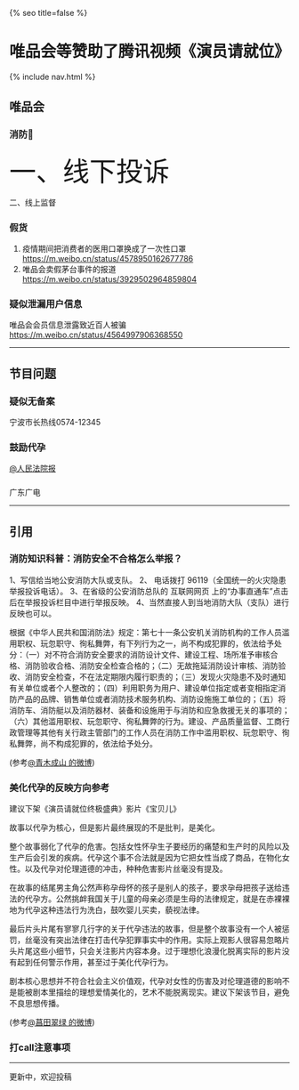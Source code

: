 {% seo title=false %}
# 唯品会等赞助了腾讯视频《演员请就位》     

{% include nav.html %}    

## 唯品会  

### 消防🧯  

<font size=10>一、线下投诉</font>


二、线上监督   


### 假货

1. 疫情期间把消费者的医用口罩换成了一次性口罩  https://m.weibo.cn/status/4578950162677786  
2. 唯品会卖假茅台事件的报道  https://m.weibo.cn/status/3929502964859804  

### 疑似泄漏用户信息

唯品会会员信息泄露致近百人被骗 https://m.weibo.cn/status/4564997906368550




***  

## 节目问题   

### 疑似无备案

宁波市长热线0574-12345  

### 鼓励代孕 
[@人民法院报](https://m.weibo.cn/status/4578920903740300)   


###      

广东广电  

*** 

## 引用  

### 消防知识科普：消防安全不合格怎么举报？ 

1、写信给当地公安消防大队或支队。
2、 电话拨打 96119（全国统一的火灾隐患举报投诉电话）。
3、在省级的公安消防总队的 互联网网页 上的“办事直通车”点击后在举报投诉栏目中进行举报反映。
4、当然直接人到当地消防大队（支队）进行反映也可以。

根据《中华人民共和国消防法》规定：第七十一条公安机关消防机构的工作人员滥用职权、玩忽职守、徇私舞弊，有下列行为之一，尚不构成犯罪的，依法给予处分：（一）对不符合消防安全要求的消防设计文件、建设工程、场所准予审核合格、消防验收合格、消防安全检查合格的；（二）无故拖延消防设计审核、消防验收、消防安全检查，不在法定期限内履行职责的；（三）发现火灾隐患不及时通知有关单位或者个人整改的；（四）利用职务为用户、建设单位指定或者变相指定消防产品的品牌、销售单位或者消防技术服务机构、消防设施施工单位的；（五）将消防车、消防艇以及消防器材、装备和设施用于与消防和应急救援无关的事项的；（六）其他滥用职权、玩忽职守、徇私舞弊的行为。建设、产品质量监督、工商行政管理等其他有关行政主管部门的工作人员在消防工作中滥用职权、玩忽职守、徇私舞弊，尚不构成犯罪的，依法给予处分。

(参考[@青木成山 的微博](https://weibo.com/u/5100401517))     

### 美化代孕的反映方向参考  

建议下架《演员请就位终极盛典》影片《宝贝儿》

故事以代孕为核心，但是影片最终展现的不是批判，是美化。

整个故事弱化了代孕的危害。包括女性怀孕生子要经历的痛楚和生产时的风险以及生产后会引发的疾病。代孕这个事不合法就是因为它把女性当成了商品，在物化女性。以及代孕对伦理道德的冲击，种种危害影片丝毫没有提及。

在故事的结尾男主角公然声称孕母怀的孩子是别人的孩子，要求孕母把孩子送给违法的代孕方。公然挑衅我国关于儿童的母亲必须是生母的法律规定，就是在赤裸裸地为代孕这种违法行为洗白，鼓吹婴儿买卖，藐视法律。

最后片头片尾有寥寥几行字的关于代孕违法的故事，但是整个故事没有一个人被惩罚，丝毫没有突出法律在打击代孕犯罪事实中的作用。实际上观影人很容易忽略片头片尾这些小细节，只会关注影片内容本身。过于理想化浪漫化脱离实际的影片没有起到任何警示作用，甚至过于美化代孕行为。

剧本核心思想并不符合社会主义价值观，代孕对女性的伤害及对伦理道德的影响不是能被剧本里描绘的理想爱情美化的，艺术不能脱离现实。建议下架该节目，避免不良思想传播。

(参考[@菖田翠绿 的微博]())

 


 

 




### 打call注意事项        



***  
更新中，欢迎投稿    
 




    

    


